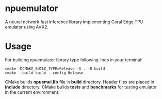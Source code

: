 # npuemulator
A neural network fast inference library implementing Coral Edge TPU emulator using AVX2.
# Usage
For building npuemulator library type following lines in your terminal:
```
cmake -DCMAKE_BUILD_TYPE=Release -S . -B build
cmake --build build --config Release
```
CMake builds **npuemul.lib** file in **build** directory. Header files are placed in **include** directory.
CMake builds **tests** and **benchmarks** for testing emulator in the current environment.
